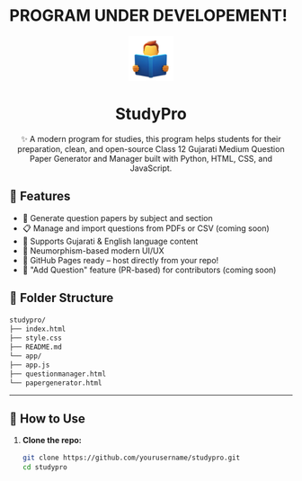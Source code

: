 # PROGRAM UNDER DEVELOPEMENT!
<p align="center">
  <img src="assets/icon.png" alt="StudyPro Logo" height="80">
</p>

<strong>
<h1 align="center">StudyPro</h1>
</strong>

<p align="center">
  ✨ A modern program for studies, this program helps students for their preparation, clean, and open-source Class 12 Gujarati Medium Question Paper Generator and Manager built with Python, HTML, CSS, and JavaScript.
</p>

##

## 🌟 Features

- 📝 Generate question papers by subject and section
- 📋 Manage and import questions from PDFs or CSV (coming soon)
- 🧠 Supports Gujarati & English language content
- 💠 Neumorphism-based modern UI/UX
- 🧪 GitHub Pages ready – host directly from your repo!
- 🔁 "Add Question" feature (PR-based) for contributors (coming soon)


## 📁 Folder Structure
```
studypro/
├── index.html
├── style.css
├── README.md
└── app/
├── app.js
├── questionmanager.html
└── papergenerator.html
```
---

## 🚀 How to Use

1. **Clone the repo:**
   ```bash
   git clone https://github.com/yourusername/studypro.git
   cd studypro


